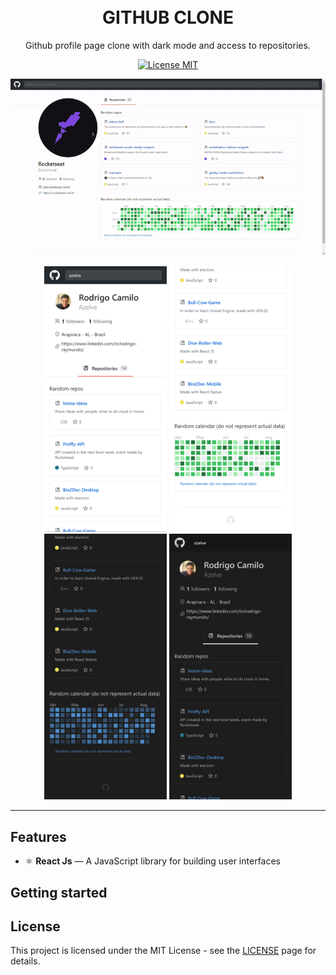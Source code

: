 <h1 align="center">
<br>
  GITHUB CLONE
</h1>

<p align="center">Github profile page clone with dark mode and access to repositories.</p>

<p align="center">
  <a href="LICENSE">
    <img src="https://img.shields.io/badge/License-MIT-blue.svg" alt="License MIT">
  </a>
</p>

<p align="center">
  <img src="assets/readme/github-clone.gif"/>
</p>

<div align="center">
  <img src="/assets/readme/mobile-version-01.png" alt="Mobile Version" height="425">
  <img src="/assets/readme/mobile-version-02.png" alt="Mobile Version" height="425">
  <img src="/assets/readme/mobile-dark-01.png" alt="Dark Mode" height="425">
  <img src="/assets/readme/mobile-dark-02.png" alt="Dark Mode" height="425">
</div>

<hr />

## Features
[//]: # (Add the features of your project here:)

- ⚛️ **React Js** — A JavaScript library for building user interfaces

## Getting started



## License

This project is licensed under the MIT License - see the [LICENSE](LICENSE) page for details.